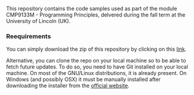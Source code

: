 This repository contains the code samples used as part of the module CMP9133M - Programming Principles, delvered during the fall term  at the University of Lincoln (UK).


### Reequirements

You can simply download the zip of this repository by clicking on this [link](https://github.com/LCAS/CMP9133M/archive/refs/heads/master.zip). 

Alternative, you can clone the repo on your local machine so to be able to fetch future updates. To do so, you need to have Git installed on your local machine. On most of the GNU/Linux distributions, it is already present. On Windows (and possibly OSX) it must be manually installed after downloading the installer from the [official website](https://git-scm.com/downloads).
